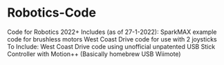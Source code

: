 # Robotics-Code
 Code for Robotics 2022+
 Includes (as of 27-1-2022):
  SparkMAX example code for brushless motors
  West Coast Drive code for use with 2 joysticks
 To Include:
  West Coast Drive code using unofficial unpatented USB Stick Controller with Motion++ (Basically homebrew USB Wiimote)

